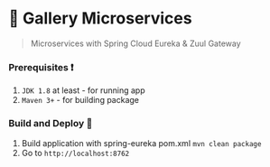 # :art: Gallery Microservices
> Microservices with Spring Cloud Eureka & Zuul Gateway

### Prerequisites :heavy_exclamation_mark:

 1. `JDK 1.8` at least - for running app
 2. `Maven 3+` - for building package
 
### Build and Deploy :hammer:
 
  1. Build application with spring-eureka pom.xml `mvn clean package`
  2. Go to `http://localhost:8762`


